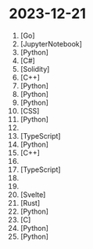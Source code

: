 # 2023-12-21

1. [](https://github.comundefined "Get up and running with Llama 2 and other large language models locally") [Go]
2. [](https://github.comundefined "Examples and recipes for Llama 2 model") [JupyterNotebook]
3. [](https://github.comundefined "🌟 The Multi-Agent Framework: Given one line Requirement, return PRD, Design, Tasks, Repo") [Python]
4. [](https://github.comundefined "Unaffiliated fork off https://linksawakeningdxhd.itch.io/links-awakening-dx-hd") [C#]
5. [](https://github.comundefined "Decentralized Autonomous Regulated Company (DARC), a company virtual machine that runs on any EVM-compatible blockchain, with on-chain law system, multi-level tokens and dividends mechanism.") [Solidity]
6. [](https://github.comundefined "Adds AMD FSR3 Frame Generation to games by replacing Nvidia DLSS-G Frame Generation (nvngx_dlssg).") [C++]
7. [](https://github.comundefined "Amphion (/æmˈfaɪən/) is a toolkit for Audio, Music, and Speech Generation. Its purpose is to support reproducible research and help junior researchers and engineers get started in the field of audio, music, and speech generation research and development.") [Python]
8. [](https://github.comundefined "Specify what you want it to build, the AI asks for clarification, and then builds it.") [Python]
9. [](https://github.comundefined "A 6 Lesson course teaching everything you need to know about harnessing GitHub Copilot and an AI Paired Programing resource.") [Python]
10. [](https://github.comundefined "不止于 CSS") [CSS]
11. [](https://github.comundefined "The code releasing for https://image-dream.github.io/") [Python]
12. [](https://github.comundefined "科技爱好者周刊，每周五发布") 
13. [](https://github.comundefined "freeCodeCamp.org's open-source codebase and curriculum. Learn to code for free.") [TypeScript]
14. [](https://github.comundefined "Official code implementation of Vary: Scaling Up the Vision Vocabulary of Large Vision Language Models.") [Python]
15. [](https://github.comundefined "The Librum client application") [C++]
16. [](https://github.comundefined "Master the command line, in one page") 
17. [](https://github.comundefined "Atomicals CLI and Javascript Library") [TypeScript]
18. [](https://github.comundefined "ai副业赚钱大集合，教你如何利用ai做一些副业项目，赚取更多额外收益。The Ultimate Guide to Making Money with AI Side Hustles: Learn how to leverage AI for some cool side gigs and rake in some extra cash. Check out the English version for more insights.") 
19. [](https://github.comundefined "🎓 Path to a free self-taught education in Computer Science!") 
20. [](https://github.comundefined "ChatGPT-Style Web UI Client for Ollama 🦙") [Svelte]
21. [](https://github.comundefined "The Rust Implementation of the libp2p networking stack.") [Rust]
22. [](https://github.comundefined "Official repo for VGen: a holistic video generation ecosystem for video generation building on diffusion models") [Python]
23. [](https://github.comundefined "🎥 Command line video player") [C]
24. [](https://github.comundefined "Ask Questions in natural language and get Answers backed by private sources. Connects to tools like Slack, GitHub, Confluence, etc.") [Python]
25. [](https://github.comundefined "Ansible is a radically simple IT automation platform that makes your applications and systems easier to deploy and maintain. Automate everything from code deployment to network configuration to cloud management, in a language that approaches plain English, using SSH, with no agents to install on remote systems. https://docs.ansible.com.") [Python]
